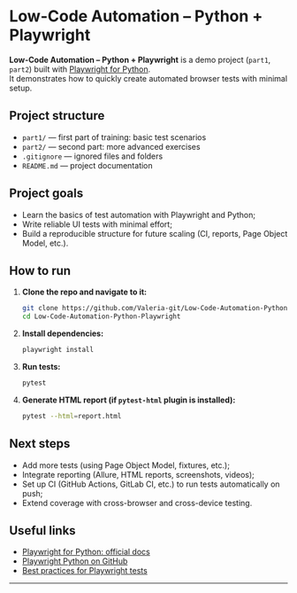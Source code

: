 # Low-Code Automation – Python + Playwright

**Low-Code Automation – Python + Playwright** is a demo project (`part1`, `part2`) built with [Playwright for Python](https://playwright.dev/python).  
It demonstrates how to quickly create automated browser tests with minimal setup.

## Project structure
- `part1/` — first part of training: basic test scenarios
- `part2/` — second part: more advanced exercises
- `.gitignore` — ignored files and folders
- `README.md` — project documentation

## Project goals
- Learn the basics of test automation with Playwright and Python;  
- Write reliable UI tests with minimal effort;  
- Build a reproducible structure for future scaling (CI, reports, Page Object Model, etc.).  

## How to run

1. **Clone the repo and navigate to it:**
    ```bash
    git clone https://github.com/Valeria-git/Low-Code-Automation-Python-Playwright.git
    cd Low-Code-Automation-Python-Playwright
    ```

2. **Install dependencies:**
    ```bash
    playwright install
    ```

3. **Run tests:**
    ```bash
    pytest
    ```

4. **Generate HTML report (if `pytest-html` plugin is installed):**
    ```bash
    pytest --html=report.html
    ```

## Next steps
- Add more tests (using Page Object Model, fixtures, etc.);  
- Integrate reporting (Allure, HTML reports, screenshots, videos);  
- Set up CI (GitHub Actions, GitLab CI, etc.) to run tests automatically on push;  
- Extend coverage with cross-browser and cross-device testing.  

## Useful links
- [Playwright for Python: official docs](https://playwright.dev/python/docs/intro)  
- [Playwright Python on GitHub](https://github.com/microsoft/playwright-python)  
- [Best practices for Playwright tests](https://playwright.dev/docs/best-practices)  

---
 
